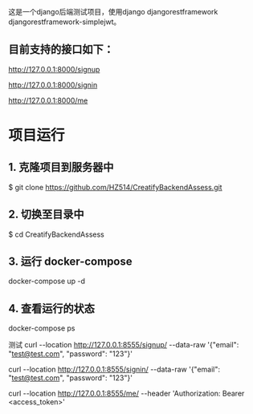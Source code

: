 这是一个django后端测试项目，使用django djangorestframework djangorestframework-simplejwt。

## 目前支持的接口如下：
http://127.0.0.1:8000/signup

http://127.0.0.1:8000/signin

http://127.0.0.1:8000/me

# 项目运行
## 1. 克隆项目到服务器中
$ git clone https://github.com/HZ514/CreatifyBackendAssess.git

## 2. 切换至目录中
$ cd CreatifyBackendAssess

## 3. 运行 docker-compose
docker-compose up -d

## 4. 查看运行的状态
docker-compose ps


测试
curl --location http://127.0.0.1:8555/signup/ --data-raw '{"email": "test@test.com", "password": "123"}'

curl --location http://127.0.0.1:8555/signin/ --data-raw '{"email": "test@test.com", "password": "123"}'

curl --location http://127.0.0.1:8555/me/ --header 'Authorization: Bearer <access_token>'